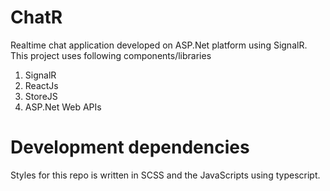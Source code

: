 # ChatR
Realtime chat application developed on ASP.Net platform using SignalR. This project uses following components/libraries
1. SignalR
2. ReactJs
3. StoreJS
4. ASP.Net Web APIs
 
# Development dependencies
Styles for this repo is written in SCSS and the JavaScripts using typescript.

